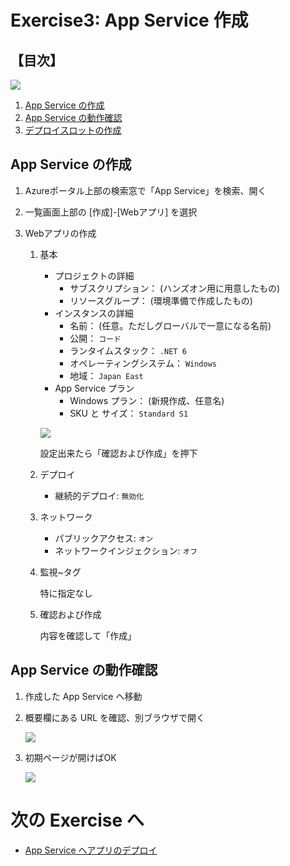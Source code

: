 # Exercise3: App Service 作成

## 【目次】

![](images/ex01-0000-appsvc.png)

1. [App Service の作成](#app-service-の作成)
1. [App Service の動作確認](#app-service-の動作確認)
1. [デプロイスロットの作成](#デプロイスロットの作成)


## App Service の作成

1. Azureポータル上部の検索窓で「App Service」を検索、開く

1. 一覧画面上部の [作成]-[Webアプリ] を選択

1. Webアプリの作成

    1. 基本

        * プロジェクトの詳細
            * サブスクリプション： (ハンズオン用に用意したもの)
            * リソースグループ： (環境準備で作成したもの)
        * インスタンスの詳細
            * 名前： (任意。ただしグローバルで一意になる名前)
            * 公開： `コード`
            * ランタイムスタック： `.NET 6`
            * オペレーティングシステム： `Windows`
            * 地域： `Japan East`
        * App Service プラン
            * Windows プラン： (新規作成、任意名)
            * SKU と サイズ： `Standard S1`

        ![](images/ex01-0101-appsvc.png)

        設定出来たら「確認および作成」を押下

    1. デプロイ

        * 継続的デプロイ: `無効化`


    1. ネットワーク

        *  パブリックアクセス: `オン`
        * ネットワークインジェクション: `オフ`

    1. 監視~タグ

        特に指定なし

    1. 確認および作成

        内容を確認して「作成」



## App Service の動作確認

1. 作成した App Service へ移動

1. 概要欄にある URL を確認、別ブラウザで開く

    ![](images/ex01-0102-appsvc.png)

1. 初期ページが開けばOK

    ![](images/ex01-0103-appsvc.png)



# 次の Exercise へ

* [App Service へアプリのデプロイ](exercise04.md)

